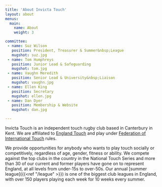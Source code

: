```yaml
---
title: 'About Invicta Touch'
layout: about
menus:
  main:
    name: About
    weight: 3

committee:
 - name: Suz Wilson
   position: President, Treasurer & Summer&nbsp;League
   mugshot: suz.jpg
 - name: Tom Humphreys
   position: Junior Lead & Safeguarding
   mugshot: tom.jpg
 - name: Vaughn Meredith
   position: Senior Lead & University&nbsp;Liaison
   mugshot: vaughn.jpg
 - name: Ellen King
   position: Secretary
   mugshot: ellen.jpg
 - name: Dan Dyer
   position: Membership & Website
   mugshot: dan.jpg

---
```

Invicta Touch is an independent touch rugby club based in Canterbury in Kent. We are affiliated
to [England Touch](https://englandtouch.org.uk) and play under
[Federation of International Touch](https://internationaltouch.org) rules.

We provide opportunities for anybody who wants to play touch socially or competitively,
regardless of age, gender, fitness or ability.
We compete against the top clubs in the country in the National Touch Series and
more than 30 of our current and former players have gone on to represent England, at
all levels from under-15s to over-50s.
Our annual [summer league]({{<ref "/league" >}}) is one of the biggest club leagues in England,
with over 150 players playing each week for 10 weeks every summer.
